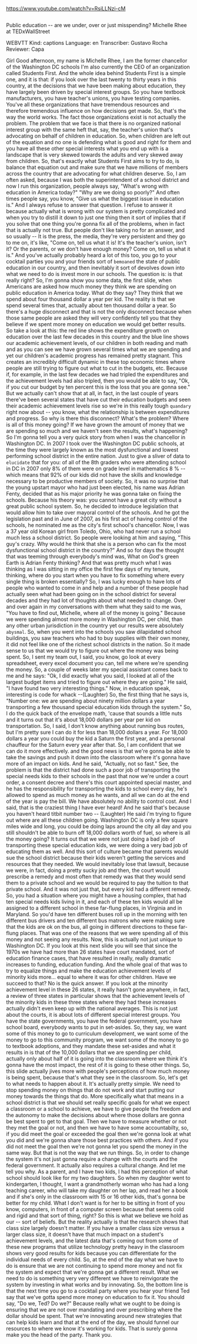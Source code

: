 https://www.youtube.com/watch?v=RsiLLNzi-cM

```

```

Public education -- are we under, over or just misspending? Michelle Rhee at TEDxWallStreet

WEBVTT Kind: captions Language: en Transcriber: Gustavo Rocha Reviewer: Capa 

Girl Good afternoon, my name is Michelle Rhee, I am the former chancellor of the Washington DC schools I'm also currently the CEO of an organization called Students First. And the whole idea behind Students First is a simple one, and it is that: if you look over the last twenty to thirty years in this country, at the decisions that we have been making about education, they have largely been driven by special interest groups. So you have textbook manufacturers, you have teacher's unions, you have testing companies. You've all these organizations that have tremendous resources and therefore tremendous influence on how decisions get made. So, that's the way the world works. The fact those organizations exist is not actually the problem. The problem that we face is that there is no organized national interest group with the same heft that, say, the teacher's union that's advocating on behalf of children in education. So, when children are left out of the equation and no one is defending what is good and right for them and you have all these other special interests what you end up with is a landscape that is very skewed towards the adults and very skewed away from children. So, that's exactly what Students First aims to try to do, is balance that equation out and make sure that we have millions of members across the country that are advocating for what children deserve. So, I am often asked, because I was both the superintendent of a school district and now I run this organization, people always say, "What's wrong with education in America today?" "Why are we doing so poorly?" And often times people say, you know, "Give us what the biggest issue in education is." And I always refuse to answer that question. I refuse to answer it because actually what is wrong with our system is pretty complicated and when you try to distill it down to just one thing then it sort of implies that if you solve that one thing you're gonna fix all of the problems, when in fact that is actually not true. But people don't like taking no for an answer, and so usually -- It is the press, the media, they're very persistent and they go to me on, it's like, "Come on, tell us what it is! It's the teacher's union, isn't it? Or the parents, or we don't have enough money? Come on, tell us what it is." And you've actually probably heard a lot of this too, you go to your cocktail parties you and your friends sort of `bemoaned` the state of public education in our country, and then inevitably it sort of devolves down into what we need to do is invest more in our schools. The question is: is that really right? So, I'm gonna show you some data, the first slide, when Americans are asked how much money they think we are spending on public education in America today. What do they say? They think that we spend about four thousand dollar a year per kid. The reality is that we spend several times that, actually about ten thousand dollar a year. So there's a huge disconnect and that is not the only disconnect because when those same people are asked they will very confidently tell you that they believe if we spent more money on education we would get better results. So take a look at this: the red line shows the expenditure growth on education over the last few decades in this country and the blue line shows our academic achievement levels, of our children in both reading and math and as you can see we have grown several times what we are spending and yet our children's academic progress has remained pretty stagnant. This creates an incredibly difficult dynamic in these top economic times where people are still trying to figure out what to cut in the budgets, etc. Because if, for example, in the last few decades we had tripled the expenditures and the achievement levels had also tripled, then you would be able to say, "Ok, if you cut our budget by ten percent this is the loss that you are gonna see." But we actually can't show that at all, in fact, in the last couple of years there've been several states that have cut their education budgets and seen their academic achievement levels rise so we're in this really tough `quandary` right now about -- you know, what the relationship is between expenditures and progress. So why is there this disconnect? What's the problem? Where is all of this money going? If we have grown the amount of money that we are spending so much and we haven't seen the results, what's happening? So I'm gonna tell you a very quick story from when I was the chancellor in Washington DC. In 2007 I took over the Washington DC public schools, at the time they were largely known as the most dysfunctional and lowest performing school district in the entire nation. Just to give a sliver of data to `elucidate` that for you: of all of the 8th graders who were attending school in DC in 2007 only 8% of them were on grade level in mathematics 8 % -- which means that 92% of our kids did not have the skills and knowledge necessary to be productive members of society. So, it was no surprise that the young upstart mayor who had just been elected, his name was Adrian Fenty, decided that as his major priority he was gonna take on fixing the schools. Because his theory was: you cannot have a great city without a great public school system. So, he decided to introduce legislation that would allow him to take over mayoral control of the schools. And he got the legislation past and in June of 2007, as his first act of having control of the schools, he nominated me as the city's first school's chancellor. Now, I was a 37 year old Korean girl from Toledo, Ohio, who had never run a school much less a school district. So people were looking at him and saying, "This guy's crazy. Why would he think that she is a person who can fix the most dysfunctional school district in the country?" And so for days the thought that was teeming through everybody's mind was, What on God's green Earth is Adrian Fenty thinking? And that was pretty much what I was thinking as I was sitting in my office the first few days of my tenure, thinking, where do you start when you have to fix something where every single thing is broken essentially? So, I was lucky enough to have lots of people who wanted to come in and help and a number of these people had actually seen what had been going on in the school district for several decades and they had lot of thoughts about what needed to change. Over and over again in my conversations with them what they said to me was, "You have to find out, Michelle, where all of the money is going." Because we were spending almost more money in Washington DC, per child, than any other urban jurisdiction in the country yet our results were absolutely `abysmal`. So, when you went into the schools you saw dilapidated school buildings, you saw teachers who had to buy supplies with their own money, it did not feel like one of the richest school districts in the nation. So it made sense to us that we would try to figure out where the money was being spent. So, I sent my team out, I said, you know, go look at every spreadsheet, every excel document you can, tell me where we're spending the money. So, a couple of weeks later my special assistant comes back to me and he says: "Ok, I did exactly what you said, I looked at all of the largest budget items and tried to figure out where they are going." He said, "I have found two very interesting things." Now, in education speak, interesting is code for whack --(Laughter) So, the first thing that he says is, "Number one: we are spending about ninety million dollars a year transporting a few thousand special education kids through the system." So, I do the quick back of the envelope math, 'cause that sounds a little nuts and it turns out that it's about 18,000 dollars per year per kid on transportation. So, I said, I don't know anything about running bus routes, but I'm pretty sure I can do it for less than 18,000 dollars a year. For 18,000 dollars a year you could buy the kid a Saturn the first year, and a personal chauffeur for the Saturn every year after that. So, I am confident that we can do it more effectively. and the good news is that we're gonna be able to take the savings and push it down into the classroom where it's gonna have more of an impact on kids. And he said, "Actually, not so fast." See, the problem is that the district had done such a poor job of transporting the special needs kids to their schools in the past that now we're under a court order, a consent decree and there's this court appointed special master, and he has the responsibility for transporting the kids to school every day, he's allowed to spend as much money as he wants, and all we can do at the end of the year is pay the bill. We have absolutely no ability to control cost. And I said, that is the craziest thing I have ever heard! And he said that's because you haven't heard titbit number two -- (Laughter) He said i'm trying to figure out where are all these children going. Washington DC is only a few square miles wide and long, you could be doing laps around the city all day and you still shouldn't be able to burn off 18,000 dollars worth of fuel, so where is all the money going? It turns out that we were not just doing a bad job of transporting these special education kids, we were doing a very bad job of educating them as well. And this sort of culture became that parents would sue the school district because their kids weren't getting the services and resources that they needed. We would inevitably lose that lawsuit, because we were, in fact, doing a pretty sucky job and then, the court would prescribe a remedy and most often that remedy was that they would send them to a private school and we would be required to pay the tuition to that private school. And it was not just that, but every kid had a different remedy. So, you had a situation where you might have a housing complex, that had ten special needs kids living in it, and each of these ten kids would all be assigned to a different school in these far-flung places, in Virginia and in Maryland. So you'd have ten different buses roll up in the morning with ten different bus drivers and ten different bus matrons who were making sure that the kids are ok on the bus, all going in different directions to these far-flung places. That was one of the reasons that we were spending all of this money and not seeing any results. Now, this is actually not just unique to Washington DC. If you look at this next slide you will see that since the 1970s we have had more than 26 states have court mandated, sort of education finance cases, that have resulted in really, really dramatic increases to funding, education funding. And the whole goal of that was to try to equalize things and make the education achievement levels of minority kids more... equal to where it was for other children. Have we succeed to that? No is the quick answer. If you look at the minority achievement level in these 26 states, it really hasn't gone anywhere, in fact, a review of three states in particular shows that the achievement levels of the minority kids in these three states where they had these increases actually didn't even keep up with the national averages. This is not just about the courts, it is about lots of different special interest groups. You have the state governments, you have the federal government, you have school board, everybody wants to put in set-asides. So, they say, we want some of this money to go to curriculum development, we want some of the money to go to this community program, we want some of the money to go to textbook adoptions, and they mandate these set-asides and what it results in is that of the 10,000 dollars that we are spending per child, actually only about half of it is going into the classroom where we think it's gonna have the most impact, the rest of it is going to these other things. So, this slide actually jives more with people's perceptions of how much money is being spent, because that's what they see in the classroom. So, let's get to what needs to happen about it. It's actually pretty simple. We need to stop spending money on things that do not work and start putting our money towards the things that do. More specifically what that means in a school district is that we should set really specific goals for what we expect a classroom or a school to achieve, we have to give people the freedom and the autonomy to make the decisions about where those dollars are gonna be best spent to get to that goal. Then we have to measure whether or not they met the goal or not, and then we have to have some accountabilty, so, if you did meet the goal or exceeded the goal then we're gonna look at what you did and we're gonna share those best practices with others. And if you did not meet the goal then we're not gonna let you spend the money in the same way. But that is not the way that we run things. So, in order to change the system it's not just gonna require a change with the courts and the federal government. It actually also requires a cultural change. And let me tell you why. As a parent, and I have two kids, I had this perception of what school should look like for my two daughters. So when my daughter went to kindergarten, I thought, I want a grandmotherly woman who has had a long teaching career, who will take my daughter on her lap, and read her a book and if she's only in the classroom with 15 or 16 other kids, that's gonna be better for my child. What I don't want is for her to be sitting in front of you know, computers, in front of a computer screen because that seems cold and rigid and that sort of thing, right? So this is what we believe we hold as our -- sort of beliefs. But the reality actually is that the research shows that class size largely doesn't matter. If you have a smaller class size versus a larger class size, it doesn't have that much impact on a student's achievement levels, and the latest data that's coming out from some of these new programs that utilize technology pretty heavy in the classroom shows very good results for kids because you can differentiate for the individual needs of every child. So, at the end of the day what we have to do is ensure that we are not continuing to spend more money and not fix the system and expect that we're gonna get a different result. What we need to do is something very very different we have to reinvigorate the system by investing in what works and by innovating. So, the bottom line is that the next time you go to a cocktail party where you hear your friend Ted say that we've gotta spend more money on education to fix it. You should say, "Do we, Ted? Do we?" Because really what we ought to be doing is ensuring that we are not over mandating and over prescribing where the dollar should be spent. That we're innovating around new strategies that can help kids learn and that at the end of the day, we should funnel our resources to where we know it's working for kids. That is surely gonna make you the head of the party. Thank you. 